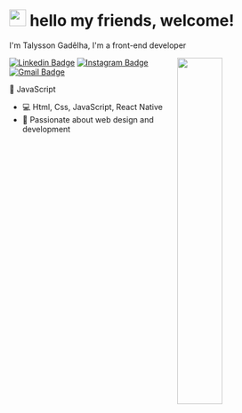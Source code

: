 # <img src="https://media.giphy.com/media/hvRJCLFzcasrR4ia7z/giphy.gif" width="30px"> hello my friends, welcome! 

I'm Talysson Gadêlha, I'm a front-end developer

<img width="40%" align="right" src="https://media4.giphy.com/media/fUXZfIDUl8K7lJJ9KK/200w.webp?cid=ecf05e4708hodwshcmlf3k2t9uy0eh8pqbdmjand78k694z4&rid=200w.webp">

[![Linkedin Badge](https://img.shields.io/badge/-Linkedin-6633cc?style=for-the-badge&logo=Linkedin&logoColor=white&link=https://www.linkedin.com/in/talysson-gadêlha-a174561b3/)](https://www.linkedin.com/in/talysson-gadêlha-a174561b3/)
[![Instagram Badge](https://img.shields.io/badge/-Instagram-6633cc?style=for-the-badge&logo=Instagram&logoColor=white&link=https://www.instagram.com/talysson.gadelha/?hl=pt-br)](https://www.instagram.com/talysson.gadelha/?hl=pt-br) 
<br>
[![Gmail Badge](https://img.shields.io/badge/-lopestalysson@gmail.com-c14438?style=flat-square&logo=Gmail&logoColor=white&link=mailto:lopestalysson@gmail.com)](mailto:lopestalysson@gmail.com)




 :yellow_heart:   JavaScript
- :computer:   Html, Css, JavaScript, React Native
- 💬   Passionate about web design and development


